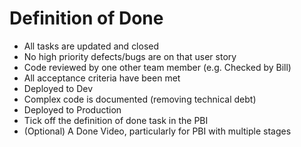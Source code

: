 # Definition of Done

-   All tasks are updated and closed
-   No high priority defects/bugs are on that user story
-   Code reviewed by one other team member (e.g. Checked by Bill)
-   All acceptance criteria have been met
-   Deployed to Dev
-   Complex code is documented (removing technical debt)
-   Deployed to Production
-   Tick off the definition of done task in the PBI
-   (Optional) A Done Video, particularly for PBI with multiple stages
